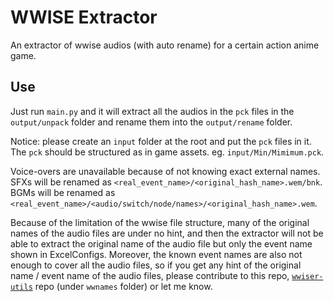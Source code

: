 # WWISE Extractor

An extractor of wwise audios (with auto rename) for a certain action anime game.

## Use

Just run `main.py` and it will extract all the audios in the `pck` files in the `output/unpack` folder and rename them into the `output/rename` folder.

Notice: please create an `input` folder at the root and put the `pck` files in it. The `pck` should be structured as in game assets. eg. `input/Min/Mimimum.pck`.

Voice-overs are unavailable because of not knowing exact external names. SFXs will be renamed as `<real_event_name>/<original_hash_name>.wem/bnk`. BGMs will be renamed as `<real_event_name>/<audio/switch/node/names>/<original_hash_name>.wem`.

Because of the limitation of the wwise file structure, many of the original names of the audio files are under no hint, and then the extractor will not be able to extract the original name of the audio file but only the event name shown in ExcelConfigs. Moreover, the known event names are also not enough to cover all the audio files, so if you get any hint of the original name / event name of the audio files, please contribute to this repo, [`wwiser-utils`](https://github.com/bnnm/wwiser-utils) repo (under `wwnames` folder) or let me know.
